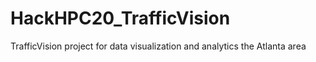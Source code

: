 # HackHPC20_TrafficVision
TrafficVision project for data visualization and analytics the Atlanta area

